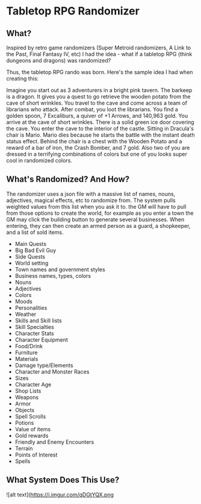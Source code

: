 # Tabletop RPG Randomizer

## What?

Inspired by retro game randomizers (Super Metroid randomizers, A Link to the Past, Final Fantasy IV, etc) I had the idea - what if a tabletop RPG (think dungeons and dragons) was randomized?

Thus, the tabletop RPG rando was born. Here's the sample idea I had when creating this:


Imagine you start out as 3 adventurers in a bright pink tavern. The barkeep is a dragon. It gives you a quest to go retrieve the wooden potato from the cave of short wrinkles. You travel to the cave and come across a team of librarians who attack. After combat, you loot the librarians. You find a golden spoon, 7 Excaliburs, a quiver of +1 Arrows, and 140,963 gold. You arrive at the cave of short wrinkles. There is a solid green ice door covering the cave. You enter the cave to the interior of the castle. Sitting in Dracula's chair is Mario. Mario dies because he starts the battle with the instant death status effect. Behind the chair is a chest with the Wooden Potato and a reward of a bar of iron, the Crash Bomber, and 7 gold. Also two of you are dressed in a terrifying combinations of colors but one of you looks super cool in randomized colors.

## What's Randomized? And How?

The randomizer uses a json file with a massive list of names, nouns, adjectives, magical effects, etc to randomize from. The system pulls weighted values from this list when you ask it to. the GM will have to pull from those options to create the world, for example as you enter a town the GM may click the building button to generate several businesses. When entering, they can then create an armed person as a guard, a shopkeeper, and a list of sold items. 

* Main Quests
* Big Bad Evil Guy
* Side Quests
* World setting
* Town names and government styles
* Business names, types, colors
* Nouns
* Adjectives
* Colors
* Moods
* Personalities
* Weather
* Skills and Skill lists
* Skill Specialties
* Character Stats
* Character Equipment
* Food/Drink
* Furniture
* Materials
* Damage type/Elements
* Character and Monster Races
* Sizes
* Character Age
* Shop Lists
* Weapons
* Armor
* Objects
* Spell Scrolls
* Potions
* Value of items
* Gold rewards
* Friendly and Enemy Encounters
* Terrain
* Points of Interest
* Spells

## What System Does This Use?


![alt text](https://i.imgur.com/qDGtYQX.png


